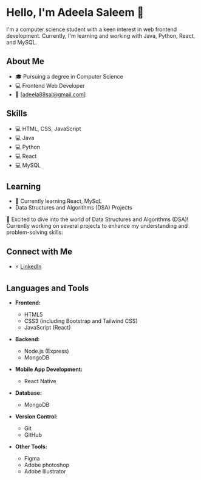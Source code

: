 # Hello, I'm Adeela Saleem 👋

I'm a computer science student with a keen interest in web frontend development. Currently, I'm learning and working with Java, Python, React, and MySQL.


## About Me

- 🎓 Pursuing a degree in Computer Science
- 💻 Frontend Web Developer
- 📧 [adeela88sal@gmail.com]

## Skills

- 💻 HTML, CSS, JavaScript
- 💻 Java
- 💻 Python
- 💻 React
- 💻 MySQL


## Learning

- 📘 Currently learning React, MySqL
- Data Structures and Algorithms (DSA) Projects

🌟 Excited to dive into the world of Data Structures and Algorithms (DSA)! Currently working on several projects to enhance my understanding and problem-solving skills:


## Connect with Me

- ⚡ [LinkedIn](https://www.linkedin.com/in/adeela-saleem-a89414277/)

## Languages and Tools

- **Frontend:**
  - HTML5
  - CSS3 (including Bootstrap and Tailwind CSS)
  - JavaScript (React)
  
- **Backend:**
  - Node.js (Express)
  - MongoDB
  
- **Mobile App Development:**
  - React Native
  
- **Database:**
  - MongoDB
  
- **Version Control:**
  - Git
  - GitHub
  
- **Other Tools:**
  - Figma
  - Adobe photoshop
  - Adobe Illustrator

